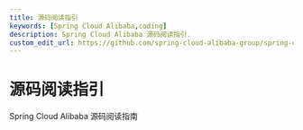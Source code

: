 ```yaml
---
title: 源码阅读指引
keywords: [Spring Cloud Alibaba,coding]
description: Spring Cloud Alibaba 源码阅读指引.
custom_edit_url: https://github.com/spring-cloud-alibaba-group/spring-cloud-alibaba-group.github.io/blob/main/i18n/zh-cn/docusaurus-plugin-content-docs/current/dev/code.md
---
```


# 源码阅读指引


Spring Cloud Alibaba 源码阅读指南